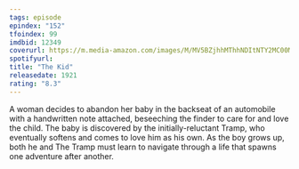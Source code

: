 ```yaml
---
tags: episode
epindex: "152"
tfoindex: 99
imdbid: 12349
coverurl: https://m.media-amazon.com/images/M/MV5BZjhhMThhNDItNTY2MC00MmU1LTliNDEtNDdhZjdlNTY5ZDQ1XkEyXkFqcGdeQXVyNjc1NTYyMjg@._V1_SX202_CR0,0,202,300_.jpg
spotifyurl: 
title: "The Kid"
releasedate: 1921
rating: "8.3"
---
```


A woman decides to abandon her baby in the backseat of an automobile with a handwritten note attached, beseeching the finder to care for and love the child. The baby is discovered by the initially-reluctant Tramp, who eventually softens and comes to love him as his own. As the boy grows up, both he and The Tramp must learn to navigate through a life that spawns one adventure after another.